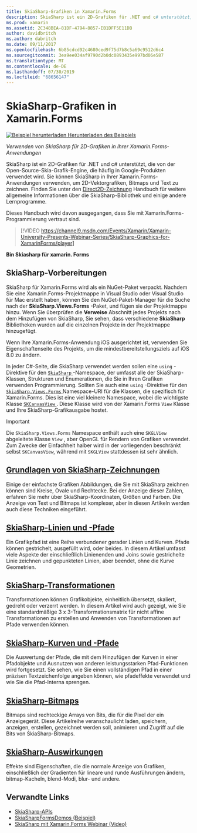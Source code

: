 ```yaml
---
title: SkiaSharp-Grafiken in Xamarin.Forms
description: SkiaSharp ist ein 2D-Grafiken für .NET und c# unterstützt, die von der Open-Source-Skia-Grafik-Engine, die häufig in Google-Produkten verwendet wird. Dieses Handbuch erklärt, wie SkiaSharp für 2D-Grafiken in Ihrer Xamarin.Forms-Anwendungen verwendet wird.
ms.prod: xamarin
ms.assetid: 2C348BEA-81DF-4794-8857-EB1DFF5E11DB
author: davidbritch
ms.author: dabritch
ms.date: 09/11/2017
ms.openlocfilehash: 6b85cdcd92c4680ced9f75d7b8c5a69c9512d6c4
ms.sourcegitcommit: 3ea9ee034af9790d2b0dc0893435e997bd06e587
ms.translationtype: MT
ms.contentlocale: de-DE
ms.lasthandoff: 07/30/2019
ms.locfileid: "68656147"
---
```

# <a name="skiasharp-graphics-in-xamarinforms"></a>SkiaSharp-Grafiken in Xamarin.Forms

[![Beispiel herunterladen](~/media/shared/download.png) Herunterladen des Beispiels](https://docs.microsoft.com/samples/xamarin/xamarin-forms-samples/skiasharpforms-demos)

_Verwenden von SkiaSharp für 2D-Grafiken in Ihrer Xamarin.Forms-Anwendungen_

SkiaSharp ist ein 2D-Grafiken für .NET und c# unterstützt, die von der Open-Source-Skia-Grafik-Engine, die häufig in Google-Produkten verwendet wird. Sie können SkiaSharp in Ihrer Xamarin.Forms-Anwendungen verwenden, um 2D-Vektorgrafiken, Bitmaps und Text zu zeichnen. Finden Sie unter den [Direct2D-Zeichnung](~/graphics-games/skiasharp/index.md) Handbuch für weitere allgemeine Informationen über die SkiaSharp-Bibliothek und einige andere Lernprogramme.

Dieses Handbuch wird davon ausgegangen, dass Sie mit Xamarin.Forms-Programmierung vertraut sind.

> [!VIDEO https://channel9.msdn.com/Events/Xamarin/Xamarin-University-Presents-Webinar-Series/SkiaSharp-Graphics-for-XamarinForms/player]

**Bin Skiasharp für xamarin. Forms**

## <a name="skiasharp-preliminaries"></a>SkiaSharp-Vorbereitungen

SkiaSharp für Xamarin.Forms wird als ein NuGet-Paket verpackt. Nachdem Sie eine Xamarin.Forms-Projektmappe in Visual Studio oder Visual Studio für Mac erstellt haben, können Sie den NuGet-Paket-Manager für die Suche nach der **SkiaSharp.Views.Forms** -Paket, und fügen sie der Projektmappe hinzu. Wenn Sie überprüfen die **Verweise** Abschnitt jedes Projekts nach dem Hinzufügen von SkiaSharp, Sie sehen, dass verschiedene **SkiaSharp** Bibliotheken wurden auf die einzelnen Projekte in der Projektmappe hinzugefügt.

Wenn Ihre Xamarin.Forms-Anwendung iOS ausgerichtet ist, verwenden Sie Eigenschaftenseite des Projekts, um die mindestbereitstellungsziels auf iOS 8.0 zu ändern.

In jeder C#-Seite, die SkiaSharp verwendet werden sollen eine `using` -Direktive für den [ `SkiaSharp` ](xref:SkiaSharp) -Namespace, der umfasst alle der SkiaSharp-Klassen, Strukturen und Enumerationen, die Sie in Ihren Grafiken verwenden Programmierung. Sollten Sie auch eine `using` -Direktive für den [ `SkiaSharp.Views.Forms` ](xref:SkiaSharp.Views.Forms) Namespace-URI für die Klassen, die spezifisch für Xamarin.Forms. Dies ist eine viel kleinere Namespace, wobei die wichtigste Klasse [ `SKCanvasView` ](xref:SkiaSharp.Views.Forms.SKCanvasView). Diese Klasse wird von der Xamarin.Forms `View` Klasse und Ihre SkiaSharp-Grafikausgabe hostet.

> [!IMPORTANT]
> Die `SkiaSharp.Views.Forms` Namespace enthält auch eine `SKGLView` abgeleitete Klasse `View` , aber OpenGL für Rendern von Grafiken verwendet. Zum Zwecke der Einfachheit halber wird in der vorliegenden beschränkt selbst `SKCanvasView`, während mit `SKGLView` stattdessen ist sehr ähnlich.

## <a name="skiasharp-drawing-basicsbasicsindexmd"></a>[Grundlagen von SkiaSharp-Zeichnungen](basics/index.md)

Einige der einfachste Grafiken Abbildungen, die Sie mit SkiaSharp zeichnen können sind Kreise, Ovale und Rechtecke. Bei der Anzeige dieser Zahlen, erfahren Sie mehr über SkiaSharp-Koordinaten, Größen und Farben. Die Anzeige von Text und Bitmaps ist komplexer, aber in diesen Artikeln werden auch diese Techniken eingeführt.

## <a name="skiasharp-lines-and-pathspathsindexmd"></a>[SkiaSharp-Linien und -Pfade](paths/index.md)

Ein Grafikpfad ist eine Reihe verbundener gerader Linien und Kurven. Pfade können gestrichelt, ausgefüllt wird, oder beides. In diesem Artikel umfasst viele Aspekte der einschließlich Linienenden und Joins sowie gestrichelte Linie zeichnen und gepunkteten Linien, aber beendet, ohne die Kurve Geometrien.

## <a name="skiasharp-transformstransformsindexmd"></a>[SkiaSharp-Transformationen](transforms/index.md)

Transformationen können Grafikobjekte, einheitlich übersetzt, skaliert, gedreht oder verzerrt werden. In diesem Artikel wird auch gezeigt, wie Sie eine standardmäßige 3 x 3-Transformationsmatrix für nicht affine Transformationen zu erstellen und Anwenden von Transformationen auf Pfade verwenden können.

## <a name="skiasharp-curves-and-pathscurvesindexmd"></a>[SkiaSharp-Kurven und -Pfade](curves/index.md)

Die Auswertung der Pfade, die mit dem Hinzufügen der Kurven in einer Pfadobjekte und Ausnutzen von anderen leistungsstarken Pfad-Funktionen wird fortgesetzt. Sie sehen, wie Sie einen vollständigen Pfad in einer präzisen Textzeichenfolge angeben können, wie pfadeffekte verwendet und wie Sie die Pfad-Interna sprengen.

## <a name="skiasharp-bitmapsbitmapsindexmd"></a>[SkiaSharp-Bitmaps](bitmaps/index.md)

Bitmaps sind rechteckige Arrays von Bits, die für die Pixel der ein Anzeigegerät. Diese Artikelreihe veranschaulicht laden, speichern, anzeigen, erstellen, gezeichnet werden soll, animieren und Zugriff auf die Bits von SkiaSharp-Bitmaps.

## <a name="skiasharp-effectseffectsindexmd"></a>[SkiaSharp-Auswirkungen](effects/index.md)

Effekte sind Eigenschaften, die die normale Anzeige von Grafiken, einschließlich der Gradienten für lineare und runde Ausführungen ändern, bitmap-Kacheln, blend-Modi, blur- und andere.

## <a name="related-links"></a>Verwandte Links

- [SkiaSharp-APIs](https://docs.microsoft.com/dotnet/api/skiasharp)
- [SkiaSharpFormsDemos (Beispiel)](https://docs.microsoft.com/samples/xamarin/xamarin-forms-samples/skiasharpforms-demos)
- [SkiaSharp mit Xamarin.Forms Webinar (Video)](https://channel9.msdn.com/Events/Xamarin/Xamarin-University-Presents-Webinar-Series/SkiaSharp-Graphics-for-XamarinForms)
